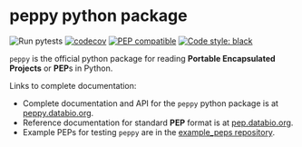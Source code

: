 # peppy python package

![Run pytests](https://github.com/pepkit/peppy/workflows/Run%20pytests/badge.svg)
[![codecov](https://codecov.io/gh/pepkit/peppy/branch/master/graph/badge.svg)](https://codecov.io/gh/pepkit/peppy)
[![PEP compatible](http://pepkit.github.io/img/PEP-compatible-green.svg)](http://pep.databio.org)
[![Code style: black](https://img.shields.io/badge/code%20style-black-000000.svg)](https://github.com/psf/black)

`peppy` is the official python package for reading **Portable Encapsulated Projects** or **PEP**s in Python.

Links to complete documentation:

* Complete documentation and API for the `peppy` python package is at [peppy.databio.org](http://peppy.databio.org).
* Reference documentation for standard **PEP** format is at [pep.databio.org](http://pep.databio.org/).
* Example PEPs for testing `peppy` are in the [example_peps repository](https://github.com/pepkit/example_peps).
